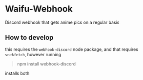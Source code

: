 # Waifu-Webhook
Discord webhook that gets anime pics on a regular basis

## How to develop

this requires the `webhook-discord` node package, and that requires `snekfetch`, however running

> npm install webhook-discord

installs both
